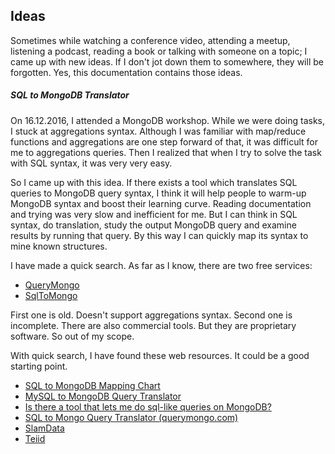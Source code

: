 ## Ideas

Sometimes while watching a conference video, attending a meetup, listening a podcast, reading a book or talking with someone on a topic; I came up with new ideas. If I don't jot down them to somewhere, they will be forgotten.
Yes, this documentation contains those ideas.

##### SQL to MongoDB Translator

On 16.12.2016, I attended a MongoDB workshop. While we were doing tasks, I stuck at aggregations syntax. Although I was familiar with map/reduce functions and aggregations are one step forward of that, it was difficult for me to aggregations queries. Then I realized that when I try to solve the task with SQL syntax, it was very very easy.

So I came up with this idea. If there exists a tool which translates SQL queries to MongoDB query syntax, I think it will help people to warm-up MongoDB syntax and boost their learning curve. Reading documentation and trying was very slow and inefficient for me. But I can think in SQL syntax, do translation, study the output MongoDB query and examine results by running that query. By this way I can quickly map its syntax to mine known structures.

I have made a quick search. As far as I know, there are two free services:
* [QueryMongo](http://www.querymongo.com/)
* [SqlToMongo](http://klaus.dk/sqltomongodb/)

First one is old. Doesn't support aggregations syntax. Second one is incomplete. There are also commercial tools. But they are proprietary software. So out of my scope.

With quick search, I have found these web resources. It could be a good starting point.

* [SQL to MongoDB Mapping Chart](https://docs.mongodb.com/manual/reference/sql-comparison/)
* [MySQL to MongoDB Query Translator](https://blog.rjmetrics.com/2012/12/12/mysql-to-mongodb-query-tanslator/)
* [Is there a tool that lets me do sql-like queries on MongoDB?](https://www.quora.com/Is-there-a-tool-that-lets-me-do-sql-like-queries-on-MongoDB)
* [SQL to Mongo Query Translator (querymongo.com)](https://news.ycombinator.com/item?id=4909799)
* [SlamData](https://slamdata.com/get-slamdata/)
* [Teiid](http://teiid.jboss.org/)
